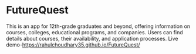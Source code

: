 # FutureQuest
This is an app for 12th-grade graduates and beyond, offering information on courses, colleges, educational programs, and companies. Users can find details about courses, their availability, and application processes.
Live demo-https://rahulchoudhary35.github.io/FutureQuest/
